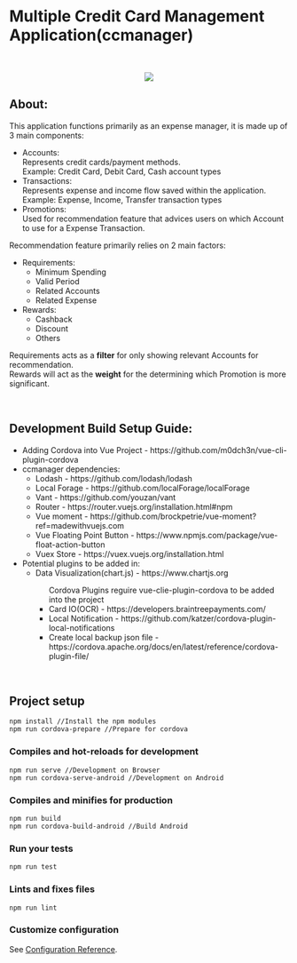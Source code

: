 # Multiple Credit Card Management Application(ccmanager)

<br>

<p align="center">
  <img src="https://user-images.githubusercontent.com/23553138/65384809-60f4e200-dd59-11e9-9f34-5024639c9888.PNG">
</p>

## About:
<p>This application functions primarily as an expense manager, it is made up of 3 main components:</p>
<ul>
  <li>Accounts:<br/>
    Represents credit cards/payment methods.<br/>
    Example: Credit Card, Debit Card, Cash account types</li>
  <li>Transactions:<br/>
    Represents expense and income flow saved within the application.<br/>
    Example: Expense, Income, Transfer transaction types</li>
  <li>Promotions:<br/>
    Used for recommendation feature that advices users on which Account to use for a Expense Transaction.</li>
</ul>

<p>Recommendation feature primarily relies on 2 main factors:</p>
<ul>
  <li>
    Requirements:
    <ul>
      <li>Minimum Spending</li>
      <li>Valid Period</li>
      <li>Related Accounts</li>
      <li>Related Expense</li>
    </ul>
  </li>
  <li>
    Rewards:
    <ul>
      <li>Cashback</li>
      <li>Discount</li>
      <li>Others</li>
    </ul>
  </li>
 </ul>
<p>
  Requirements acts as a <b>filter</b> for only showing relevant Accounts for recommendation.<br/>
  Rewards will act as the <b>weight</b> for the determining which Promotion is more significant.
</p>

<br>

## Development Build Setup Guide:
<ul>
  <li>Adding Cordova into Vue Project - https://github.com/m0dch3n/vue-cli-plugin-cordova</li>
  <li>ccmanager dependencies:
    <ul>
      <li>Lodash - https://github.com/lodash/lodash</li>
      <li>Local Forage - https://github.com/localForage/localForage</li>
      <li>Vant - https://github.com/youzan/vant</li>
      <li>Router - https://router.vuejs.org/installation.html#npm</li>
      <li>Vue moment - https://github.com/brockpetrie/vue-moment?ref=madewithvuejs.com</li>
      <li>Vue Floating Point Button - https://www.npmjs.com/package/vue-float-action-button</li>
      <li>Vuex Store - https://vuex.vuejs.org/installation.html</li>
    </ul>
  </li>
  <li>Potential plugins to be added in:
    <ul>
      <li>Data Visualization(chart.js) - https://www.chartjs.org</li>
      <ul>
        <lh>Cordova Plugins reguire vue-clie-plugin-cordova to be added into the project</lh>
        <li>Card IO(OCR) - https://developers.braintreepayments.com/</li>
        <li>Local Notification - https://github.com/katzer/cordova-plugin-local-notifications</li>
        <li>Create local backup json file - https://cordova.apache.org/docs/en/latest/reference/cordova-plugin-file/</li>
      </ul>
    </ul>
  </li>
</ul>

<br>

## Project setup
```
npm install //Install the npm modules
npm run cordova-prepare //Prepare for cordova
```

### Compiles and hot-reloads for development
```
npm run serve //Development on Browser
npm run cordova-serve-android //Development on Android
```

### Compiles and minifies for production
```
npm run build
npm run cordova-build-android //Build Android
```

### Run your tests
```
npm run test
```

### Lints and fixes files
```
npm run lint
```

### Customize configuration
See [Configuration Reference](https://cli.vuejs.org/config/).
